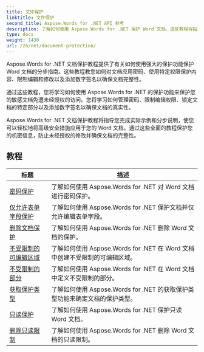 ```yaml
---
title: 文件保护
linktitle: 文件保护
second_title: Aspose.Words for .NET API 参考
description: 了解如何使用 Aspose.Words for .NET 保护 Word 文档。这些教程将指导您了解各种保护方法，例如锁定更改、密码保护、限制对文档元素的访问等等。
type: docs
weight: 1430
url: /zh/net/document-protection/
---
```

Aspose.Words for .NET 文档保护教程提供了有关如何使用强大的保护功能保护 Word 文档的分步指南。这些教程教您如何对文档应用密码、使用特定权限保护内容、限制编辑和修改以及添加数字签名以确保文档完整性。

通过这些教程，您将学习如何使用 Aspose.Words for .NET 的保护功能来保护您的敏感文档免遭未经授权的访问。您将学习如何管理密码、限制编辑权限、锁定文档的特定部分以及添加数字签名以确保文档的真实性。

Aspose.Words for .NET 文档保护教程将指导您完成实际示例和分步说明，使您可以轻松地将高级安全措施应用于您的 Word 文档。通过这些全面的教程保护您的机密信息，防止未经授权的修改并确保文档的完整性。

 ## 教程
| 标题 | 描述 |
| --- | --- |
| [密码保护](./password-protection/) | 了解如何使用 Aspose.Words for .NET 对 Word 文档进行密码保护。 |
| [仅允许表单字段保护](./allow-only-form-fields-protect/) | 了解如何使用 Aspose.Words for .NET 保护文档并仅允许编辑表单字段。 |
| [删除文档保护](./remove-document-protection/) | 了解如何使用 Aspose.Words for .NET 删除 Word 文档的保护。 |
| [不受限制的可编辑区域](./unrestricted-editable-regions/) | 了解如何使用 Aspose.Words for .NET 在 Word 文档中创建不受限制的可编辑区域。 |
| [不受限制的部分](./unrestricted-section/) | 了解如何使用 Aspose.Words for .NET 在 Word 文档中定义不受限制的部分。 |
| [获取保护类型](./get-protection-type/) | 了解如何使用 Aspose.Words for .NET 的获取保护类型功能来确定文档的保护类型。 |
| [只读保护](./read-only-protection/) | 了解如何使用 Aspose.Words for .NET 保护只读 Word 文档。 |
| [删除只读限制](./remove-read-only-restriction/) | 了解如何使用 Aspose.Words for .NET 删除 Word 文档的只读限制。 |